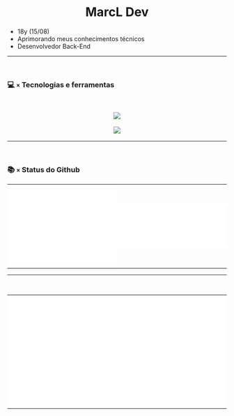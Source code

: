 <h1 align="center">MarcL Dev</h1>

- 18y (15/08)
- Aprimorando meus conhecimentos técnicos
- Desenvolvedor Back-End
<hr/>
<br>

### 💻 `×` Tecnologias e ferramentas
  <br>
  <p align="center">
    <a href="https://skillicons.dev">
      <img src='https://skillicons.dev/icons?i=react,angular,arduino,c,cs,cpp,css,deno,dotnet,electron,express,flutter,html,js,mongodb,mysql,nodejs,php,py,ts,bootstrap,java' />
    </a>
  </p>
  <p align="center">
    <a href="https://skillicons.dev">
      <img src='https://skillicons.dev/icons?i=ae,androidstudio,au,blender,codepen,discord,eclipse,figma,firebase,gcp,github,gitlab,ai,linkedin,ps,pr,stackoverflow,twitter,unity,unreal,visualstudio,vscode,wordpress' />
    </a>
  </p>
  <hr/>
  <br>
  
### 📚 `×` Status do Github

<table>
  <tr>
      <td style="padding: 0; width=50%">
        <img align="center" src="/github-metrics.svg" alt="Metrics" width=100%>
    </td>
    <td style="padding: 0; width=50%">
        <img align="center" src="/metrics.plugin.isocalendar.fullyear.svg" alt="Metrics" style="padding: 0; width=100%">
    </td>
  </tr>
</table>
<hr/>
<br>
<table>
  <tr>
    <td style="padding: 0; width=50%">
        <img align="center" src="/metrics.plugin.languages.details.svg" alt="Metrics">
    </td>
   </tr>
   <tr>
    <td style="padding: 0; width=50%">
        <img align="center" src="/metrics.plugin.languages.recent.svg" alt="Metrics">
    </td>
   </tr>
</table>
